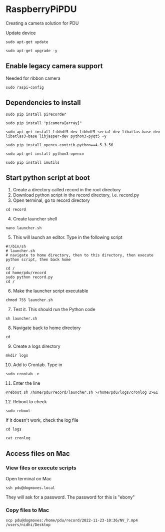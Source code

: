 # RaspberryPiPDU
Creating a camera solution for PDU

Update device

```sudo apt-get update```

```sudo apt-get upgrade -y```

## Enable legacy camera support

Needed for ribbon camera

```sudo raspi-config```

## Dependencies to install

```sudo pip install pirecorder```

```sudo pip install "picamera[array]"```

```sudo apt-get install libhdf5-dev libhdf5-serial-dev libatlas-base-dev libatlas3-base libjasper-dev python3-pyqt5 -y```

```sudo pip install opencv-contrib-python==4.5.3.56```

```sudo apt-get install python3-opencv```

```sudo pip install imutils```

## Start python script at boot

1. Create a directory called record in the root directory
2. Download python script in the record directory, i.e. record.py
3. Open terminal, go to record directory

```cd record```

4. Create launcher shell

```nano launcher.sh```

5. This will launch an editor. Type in the following script

```
#!/bin/sh
# launcher.sh
# navigate to home directory, then to this directory, then execute python script, then back home

cd /
cd home/pdu/record
sudo python record.py
cd /
```

6. Make the launcher script executable

```chmod 755 launcher.sh```

7. Test it. This should run the Python code

```sh launcher.sh```

8. Navigate back to home directory 

```cd```

9. Create a logs directory

```mkdir logs```

10. Add to Crontab. Type in

```sudo crontab -e```

11. Enter the line

```@reboot sh /home/pdu/record/launcher.sh >/home/pdu/logs/cronlog 2>&1```

12. Reboot to check

```sudo reboot```

If it doesn't work, check the log file

```cd logs```

```cat cronlog```


## Access files on Mac

### View files or execute scripts

Open terminal on Mac

```ssh pdu@dogmoves.local```

They will ask for a password. The password for this is "ebony"

### Copy files to Mac

```scp pdu@dogmoves:/home/pdu/record/2022-11-23-10:36/NV_7.mp4 /users/nidhi/Desktop```
